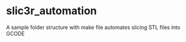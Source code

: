 # slic3r_automation
A sample folder structure with make file automates slicing STL files into GCODE
